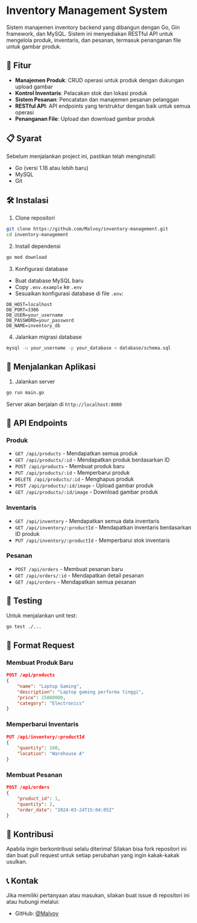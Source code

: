 # Inventory Management System

Sistem manajemen inventory backend yang dibangun dengan Go, Gin framework, dan MySQL. Sistem ini menyediakan RESTful API untuk mengelola produk, inventaris, dan pesanan, termasuk penanganan file untuk gambar produk.

## 🚀 Fitur

- **Manajemen Produk**: CRUD operasi untuk produk dengan dukungan upload gambar
- **Kontrol Inventaris**: Pelacakan stok dan lokasi produk
- **Sistem Pesanan**: Pencatatan dan manajemen pesanan pelanggan
- **RESTful API**: API endpoints yang terstruktur dengan baik untuk semua operasi
- **Penanganan File**: Upload dan download gambar produk

## 📋 Syarat

Sebelum menjalankan project ini, pastikan telah menginstall:

- Go (versi 1.16 atau lebih baru)
- MySQL
- Git

## 🛠️ Instalasi

1. Clone repositori
```bash
git clone https://github.com/Malvoy/inventory-management.git
cd inventory-management
```

2. Install dependensi
```bash
go mod download
```

3. Konfigurasi database
- Buat database MySQL baru
- Copy `.env.example` ke `.env`
- Sesuaikan konfigurasi database di file `.env`:
```
DB_HOST=localhost
DB_PORT=3306
DB_USER=your_username
DB_PASSWORD=your_password
DB_NAME=inventory_db
```

4. Jalankan migrasi database
```bash
mysql -u your_username -p your_database < database/schema.sql
```

## 🚀 Menjalankan Aplikasi

1. Jalankan server
```bash
go run main.go
```

Server akan berjalan di `http://localhost:8080`

## 📌 API Endpoints

### Produk
- `GET /api/products` - Mendapatkan semua produk
- `GET /api/products/:id` - Mendapatkan produk berdasarkan ID
- `POST /api/products` - Membuat produk baru
- `PUT /api/products/:id` - Memperbarui produk
- `DELETE /api/products/:id` - Menghapus produk
- `POST /api/products/:id/image` - Upload gambar produk
- `GET /api/products/:id/image` - Download gambar produk

### Inventaris
- `GET /api/inventory` - Mendapatkan semua data inventaris
- `GET /api/inventory/:productId` - Mendapatkan inventaris berdasarkan ID produk
- `PUT /api/inventory/:productId` - Memperbarui stok inventaris

### Pesanan
- `POST /api/orders` - Membuat pesanan baru
- `GET /api/orders/:id` - Mendapatkan detail pesanan
- `GET /api/orders` - Mendapatkan semua pesanan

## 🧪 Testing

Untuk menjalankan unit test:
```bash
go test ./...
```

## 📝 Format Request

### Membuat Produk Baru
```json
POST /api/products
{
    "name": "Laptop Gaming",
    "description": "Laptop gaming performa tinggi",
    "price": 15000000,
    "category": "Electronics"
}
```

### Memperbarui Inventaris
```json
PUT /api/inventory/:productId
{
    "quantity": 100,
    "location": "Warehouse A"
}
```

### Membuat Pesanan
```json
POST /api/orders
{
    "product_id": 1,
    "quantity": 2,
    "order_date": "2024-03-24T15:04:05Z"
}
```

## 🤝 Kontribusi

Apabila ingin berkontribusi selalu diterima! Silakan bisa fork repositori ini dan buat pull request untuk setiap perubahan yang ingin kakak-kakak usulkan.


## 📞 Kontak

Jika memiliki pertanyaan atau masukan, silakan buat issue di repositori ini atau hubungi melalui:

- GitHub: [@Malvoy](https://github.com/Malvoy)
